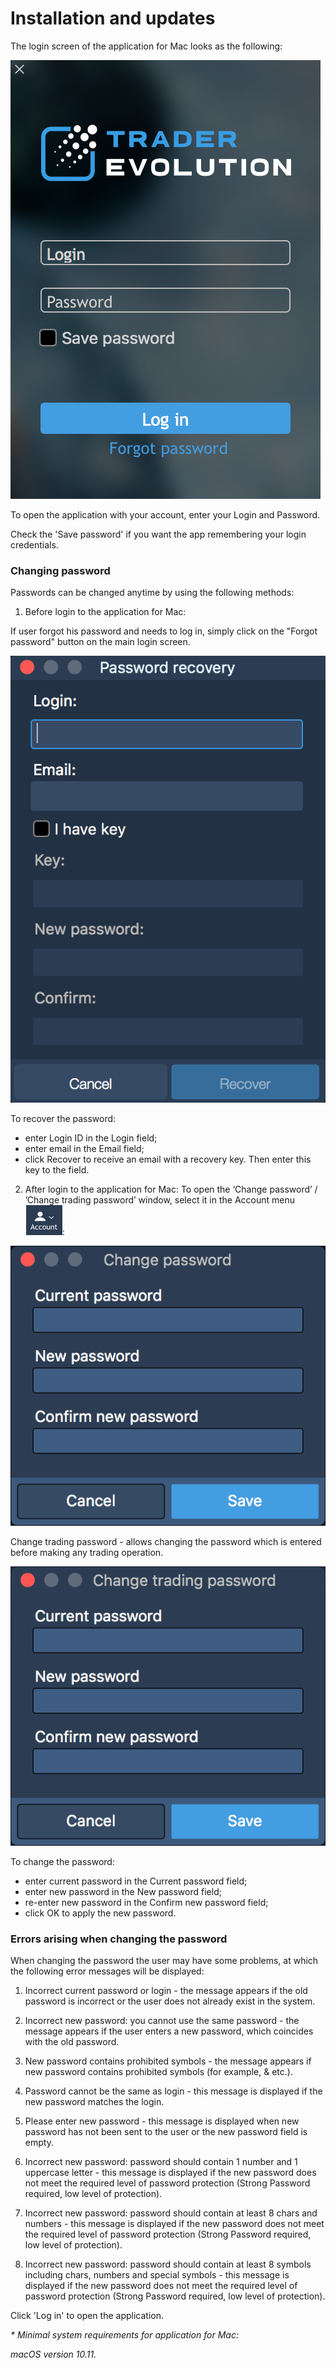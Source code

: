 # Installation and updates

The login screen of the application for Mac looks as the following:

![](../../.gitbook/assets/1%20%2822%29.png)


To open the application with your account, enter your Login and Password.

Check the 'Save password' if you want the app remembering your login credentials.

### **Changing password**

Passwords can be changed anytime by using the following methods:

1. Before login to the application for Mac:

If user forgot his password and needs to log in, simply click on the "Forgot password" button on the main login screen.

![](../../.gitbook/assets/2%20%2830%29.png)


To recover the password:

* enter Login ID in the Login field;
* enter email in the Email field;
* click Recover to receive an email with a recovery key. Then enter this key to the field.

2. After login to the application for Mac: To open the ‘Change password’ / ’Change trading password’ window, select it in the Account menu![](../../.gitbook/assets/account.png):

![](../../.gitbook/assets/4t.png)


Change trading password - allows changing the password which is entered before making any trading operation.

![](../../.gitbook/assets/5%20%2823%29.png)


To change the password:

* enter current password in the Current password field;
* enter new password in the New password field;
* re-enter new password in the Confirm new password field;
* click OK to apply the new password.

### **Errors arising when changing the password**

When changing the password the user may have some problems, at which the following error messages will be displayed:

1.    Incorrect current password or login - the message appears if the old password is incorrect or the user does not already exist in the system.

2.    Incorrect new password: you cannot use the same password - the message appears if the user enters a new password, which coincides with the old password.

3.    New password contains prohibited symbols - the message appears if new password contains prohibited symbols \(for example, & etc.\).

4.    Password cannot be the same as login - this message is displayed if the new password matches the login.

5.    Please enter new password - this message is displayed when new password has not been sent to the user or the new password field is empty.

6.    Incorrect new password: password should contain 1 number and 1 uppercase letter - this message is displayed if the new password does not meet the required level of password protection \(Strong Password required, low level of protection\).

7.    Incorrect new password: password should contain at least 8 chars and numbers - this message is displayed if the new password does not meet the required level of password protection \(Strong Password required, low level of protection\).

8.    Incorrect new password: password should contain at least 8 symbols including chars, numbers and special symbols - this message is displayed if the new password does not meet the required level of password protection \(Strong Password required, low level of protection\).

Click 'Log in' to open the application.

 _\* Minimal system requirements for application for Mac:_

_macOS version 10.11._



